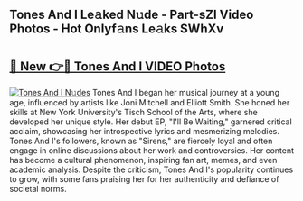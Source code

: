 ## Tones And I Le𝚊ked N𝚞de - Part-sZI Video Photos - Hot Onlyf𝚊ns Le𝚊ks SWhXv

# <h2><a href="http://ab55428.deff.icu/?id=Tones+And+I">🔗 New 👉🔴 Tones And I VIDEO Photos</a></h2>

[![Tones And I N𝚞des](https://i.imgur.com/rIISA9y.gif)](http://ab55428.deff.icu/?id=Tones+And+I)
Tones And I began her musical journey at a young age, influenced by artists like Joni Mitchell and Elliott Smith. She honed her skills at New York University's Tisch School of the Arts, where she developed her unique style. Her debut EP, "I'll Be Waiting," garnered critical acclaim, showcasing her introspective lyrics and mesmerizing melodies. Tones And I's followers, known as "Sirens," are fiercely loyal and often engage in online discussions about her work and controversies. Her content has become a cultural phenomenon, inspiring fan art, memes, and even academic analysis. Despite the criticism, Tones And I's popularity continues to grow, with some fans praising her for her authenticity and defiance of societal norms.
